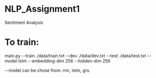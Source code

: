 # NLP_Assignment1
Sentiment Analysis
# To train:
main.py --train ./data/train.txt --dev ./data/dev.txt --test ./data/test.txt --model lstm --embedding-dim 256 --hidden-dim 256

--model can be chose from: rnn, lstm, gru
